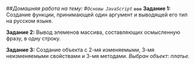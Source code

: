 ##_Домашняя работа на тему:_
#_`Основы JavaScript`_ `✿✿✿`
**Задание 1:**
Создание функции, принимающей один аргумент и выводящей его тип на русском языке.

**Задание 2:**
Вывод элеменов массива, составляющих осмысленную фразу, в одну строку.

**Задание 3:**
Создание объекта с 2-мя изменяемыми, 3-мя неизменяемыми свойствами и 3-мя методами.
_Выбран объект: платье._